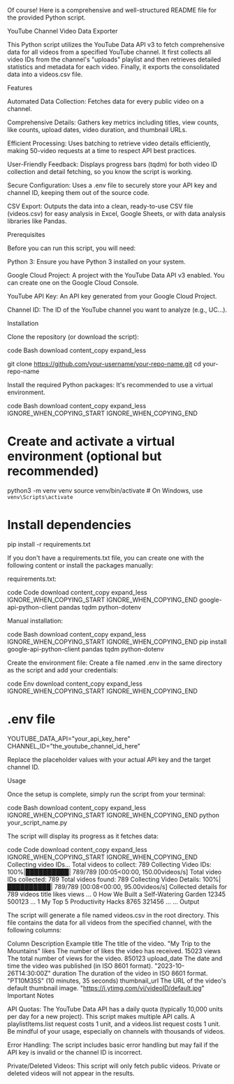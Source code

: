 Of course! Here is a comprehensive and well-structured README file for the provided Python script.

YouTube Channel Video Data Exporter

This Python script utilizes the YouTube Data API v3 to fetch comprehensive data for all videos from a specified YouTube channel. It first collects all video IDs from the channel's "uploads" playlist and then retrieves detailed statistics and metadata for each video. Finally, it exports the consolidated data into a videos.csv file.

Features

Automated Data Collection: Fetches data for every public video on a channel.

Comprehensive Details: Gathers key metrics including titles, view counts, like counts, upload dates, video duration, and thumbnail URLs.

Efficient Processing: Uses batching to retrieve video details efficiently, making 50-video requests at a time to respect API best practices.

User-Friendly Feedback: Displays progress bars (tqdm) for both video ID collection and detail fetching, so you know the script is working.

Secure Configuration: Uses a .env file to securely store your API key and channel ID, keeping them out of the source code.

CSV Export: Outputs the data into a clean, ready-to-use CSV file (videos.csv) for easy analysis in Excel, Google Sheets, or with data analysis libraries like Pandas.

Prerequisites

Before you can run this script, you will need:

Python 3: Ensure you have Python 3 installed on your system.

Google Cloud Project: A project with the YouTube Data API v3 enabled. You can create one on the Google Cloud Console.

YouTube API Key: An API key generated from your Google Cloud Project.

Channel ID: The ID of the YouTube channel you want to analyze (e.g., UC...).

Installation

Clone the repository (or download the script):

code
Bash
download
content_copy
expand_less

git clone https://github.com/your-username/your-repo-name.git
cd your-repo-name

Install the required Python packages:
It's recommended to use a virtual environment.

code
Bash
download
content_copy
expand_less
IGNORE_WHEN_COPYING_START
IGNORE_WHEN_COPYING_END
# Create and activate a virtual environment (optional but recommended)
python3 -m venv venv
source venv/bin/activate  # On Windows, use `venv\Scripts\activate`

# Install dependencies
pip install -r requirements.txt

If you don't have a requirements.txt file, you can create one with the following content or install the packages manually:

requirements.txt:

code
Code
download
content_copy
expand_less
IGNORE_WHEN_COPYING_START
IGNORE_WHEN_COPYING_END
google-api-python-client
pandas
tqdm
python-dotenv

Manual installation:

code
Bash
download
content_copy
expand_less
IGNORE_WHEN_COPYING_START
IGNORE_WHEN_COPYING_END
pip install google-api-python-client pandas tqdm python-dotenv

Create the environment file:
Create a file named .env in the same directory as the script and add your credentials:

code
Env
download
content_copy
expand_less
IGNORE_WHEN_COPYING_START
IGNORE_WHEN_COPYING_END
# .env file
YOUTUBE_DATA_API="your_api_key_here"
CHANNEL_ID="the_youtube_channel_id_here"

Replace the placeholder values with your actual API key and the target channel ID.

Usage

Once the setup is complete, simply run the script from your terminal:

code
Bash
download
content_copy
expand_less
IGNORE_WHEN_COPYING_START
IGNORE_WHEN_COPYING_END
python your_script_name.py

The script will display its progress as it fetches data:

code
Code
download
content_copy
expand_less
IGNORE_WHEN_COPYING_START
IGNORE_WHEN_COPYING_END
Collecting video IDs...
Total videos to collect: 789
Collecting Video IDs: 100%|██████████| 789/789 [00:05<00:00, 150.00videos/s]
Total video IDs collected: 789
Total videos found: 789
Collecting Video Details: 100%|██████████| 789/789 [00:08<00:00, 95.00videos/s]
Collected details for 789 videos
                                               title      likes     views  ...
0  How We Built a Self-Watering Garden           12345    500123  ...
1  My Top 5 Productivity Hacks                   8765    321456  ...
...
Output

The script will generate a file named videos.csv in the root directory. This file contains the data for all videos from the specified channel, with the following columns:

Column	Description	Example
title	The title of the video.	"My Trip to the Mountains"
likes	The number of likes the video has received.	15023
views	The total number of views for the video.	850123
upload_date	The date and time the video was published (in ISO 8601 format).	"2023-10-26T14:30:00Z"
duration	The duration of the video in ISO 8601 format.	"PT10M35S" (10 minutes, 35 seconds)
thumbnail_url	The URL of the video's default thumbnail image.	"https://i.ytimg.com/vi/videoID/default.jpg"
Important Notes

API Quotas: The YouTube Data API has a daily quota (typically 10,000 units per day for a new project). This script makes multiple API calls. A playlistItems.list request costs 1 unit, and a videos.list request costs 1 unit. Be mindful of your usage, especially on channels with thousands of videos.

Error Handling: The script includes basic error handling but may fail if the API key is invalid or the channel ID is incorrect.

Private/Deleted Videos: This script will only fetch public videos. Private or deleted videos will not appear in the results.
